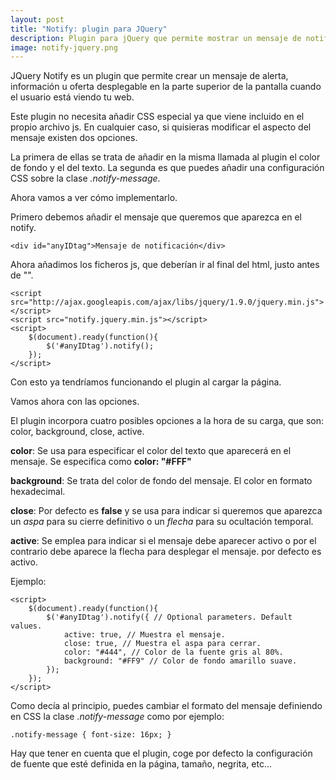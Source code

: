 ```yaml
---
layout: post
title: "Notify: plugin para JQuery"
description: Plugin para jQuery que permite mostrar un mensaje de notificación fijado a la ventana de la página.
image: notify-jquery.png
---
```


JQuery Notify es un plugin que permite crear un mensaje de alerta, información u oferta desplegable en la parte superior de la pantalla cuando el usuario está viendo tu web.

Este plugin no necesita añadir CSS especial ya que viene incluido en el propio archivo js. En cualquier caso, si quisieras modificar el aspecto del mensaje existen dos opciones.

La primera de ellas se trata de añadir en la misma llamada al plugin el color de fondo y el del texto. La segunda es que puedes añadir una configuración CSS sobre la clase *.notify-message*.

Ahora vamos a ver cómo implementarlo.

Primero debemos añadir el mensaje que queremos que aparezca en el notify.

	<div id="anyIDtag">Mensaje de notificación</div>

Ahora añadimos los ficheros js, que deberían ir al final del html, justo antes de "<body>".


	<script src="http://ajax.googleapis.com/ajax/libs/jquery/1.9.0/jquery.min.js"></script>
	<script src="notify.jquery.min.js"></script>
	<script>
		$(document).ready(function(){
			$('#anyIDtag').notify();
		});
	</script>

Con esto ya tendríamos funcionando el plugin al cargar la página.

Vamos ahora con las opciones.

El plugin incorpora cuatro posibles opciones a la hora de su carga, que son: color, background, close, active.

**color**: Se usa para especificar el color del texto que aparecerá en el mensaje. Se especifica como **color: "#FFF"**

**background**: Se trata del color de fondo del mensaje. El color en formato hexadecimal.

**close**: Por defecto es **false** y se usa para indicar si queremos que aparezca un *aspa* para su cierre definitivo o un *flecha* para su ocultación temporal.

**active**: Se emplea para indicar si el mensaje debe aparecer activo o por el contrario debe aparece la flecha para desplegar el mensaje. por defecto es activo.

Ejemplo:


	<script>
		$(document).ready(function(){
			$('#anyIDtag').notify({ // Optional parameters. Default values.
				active: true, // Muestra el mensaje.
				close: true, // Muestra el aspa para cerrar.
				color: "#444", // Color de la fuente gris al 80%.
				background: "#FF9" // Color de fondo amarillo suave.
			});
		});
	</script>

Como decía al principio, puedes cambiar el formato del mensaje definiendo en CSS la clase *.notify-message* como por ejemplo:

	.notify-message { font-size: 16px; }

Hay que tener en cuenta que el plugin, coge por defecto la configuración de fuente que esté definida en la página, tamaño, negrita, etc...














